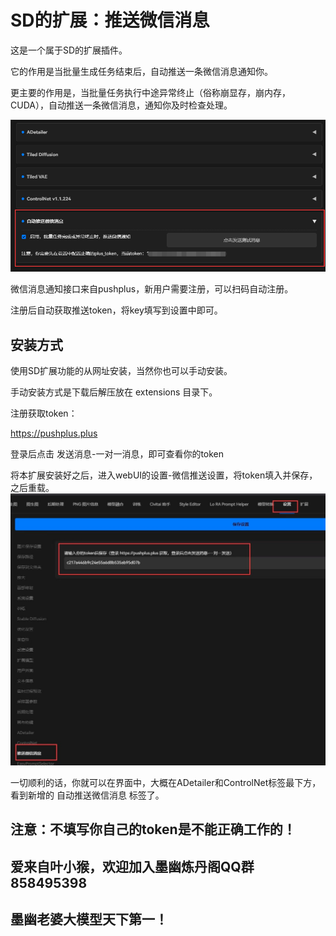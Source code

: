 # SD的扩展：推送微信消息

这是一个属于SD的扩展插件。

它的作用是当批量生成任务结束后，自动推送一条微信消息通知你。

更主要的作用是，当批量任务执行中途异常终止（俗称崩显存，崩内存，CUDA），自动推送一条微信消息，通知你及时检查处理。

![Image text](https://github.com/zozi11/sd_auto_sendwxmsg/blob/main/webUI%E7%95%8C%E9%9D%A2%E4%B8%AD%E7%9A%84%E5%8A%9F%E8%83%BD%E5%9D%97.png)


微信消息通知接口来自pushplus，新用户需要注册，可以扫码自动注册。

注册后自动获取推送token，将key填写到设置中即可。



## 安装方式

使用SD扩展功能的从网址安装，当然你也可以手动安装。

手动安装方式是下载后解压放在 extensions 目录下。

注册获取token：

https://pushplus.plus

登录后点击 发送消息-一对一消息，即可查看你的token

将本扩展安装好之后，进入webUI的设置-微信推送设置，将token填入并保存，之后重载。
![Image text](https://github.com/zozi11/sd_auto_sendwxmsg/blob/main/%E5%A6%82%E4%BD%95%E5%A1%AB%E5%86%99token.jpg)

一切顺利的话，你就可以在界面中，大概在ADetailer和ControlNet标签最下方，看到新增的 自动推送微信消息 标签了。



## 注意：不填写你自己的token是不能正确工作的！

## 爱来自叶小猴，欢迎加入墨幽炼丹阁QQ群 858495398

## 墨幽老婆大模型天下第一！
